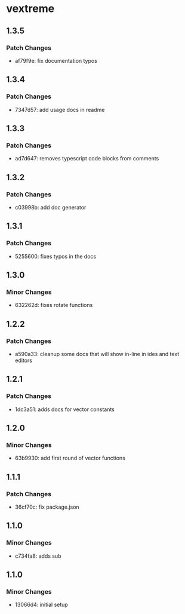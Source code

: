 # vextreme

## 1.3.5

### Patch Changes

- af79f9e: fix documentation typos

## 1.3.4

### Patch Changes

- 7347d57: add usage docs in readme

## 1.3.3

### Patch Changes

- ad7d647: removes typescript code blocks from comments

## 1.3.2

### Patch Changes

- c03998b: add doc generator

## 1.3.1

### Patch Changes

- 5255600: fixes typos in the docs

## 1.3.0

### Minor Changes

- 632262d: fixes rotate functions

## 1.2.2

### Patch Changes

- a590a33: cleanup some docs that will show in-line in ides and text editors

## 1.2.1

### Patch Changes

- 1dc3a51: adds docs for vector constants

## 1.2.0

### Minor Changes

- 63b9930: add first round of vector functions

## 1.1.1

### Patch Changes

- 36cf70c: fix package.json

## 1.1.0

### Minor Changes

- c734fa8: adds sub

## 1.1.0

### Minor Changes

- 13066d4: initial setup
